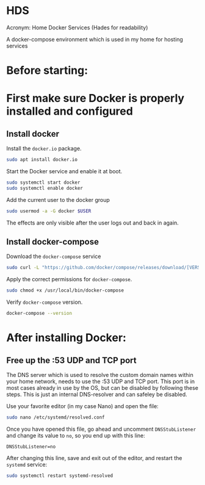 # HDS
Acronym: Home Docker Services (Hades for readability) 

A docker-compose environment which is used in my home for hosting services

# Before starting:
# First make sure Docker is properly installed and configured

## Install docker

Install the `docker.io` package.
```bash
sudo apt install docker.io
```

Start the Docker service and enable it at boot.
```bash
sudo systemctl start docker
sudo systemctl enable docker
```

Add the current user to the docker group
```bash
sudo usermod -a -G docker $USER
```
The effects are only visible after the user logs out and back in again.


## Install docker-compose

Download the `docker-compose` service
```bash
sudo curl -L "https://github.com/docker/compose/releases/download/[VERSION]/docker-compose-$(uname -s)-$(uname -m)" -o /usr/local/bin/docker-compose
```

Apply the correct permissions for `docker-compose`.
```bash
sudo chmod +x /usr/local/bin/docker-compose
```

Verify `docker-compose` version.
```bash
docker-compose --version
```

# After installing Docker:

## Free up the :53 UDP and TCP port

The DNS server which is used to resolve the custom domain names within your home network, needs to use the :53 UDP and TCP port. This port is in most cases already in use by the OS, but can be disabled by following these steps. This is just an internal DNS-resolver and can safeley be disabled.

Use your favorite editor (in my case Nano) and open the file:
```bash
sudo nano /etc/systemd/resolved.conf
```

Once you have opened this file, go ahead and uncomment `DNSStubListener` and change its value to `no`, so you end up with this line:
```
DNSStubListener=no
```

After changing this line, save and exit out of the editor, and restart the `systemd` service:
```bash
sudo systemctl restart systemd-resolved
```